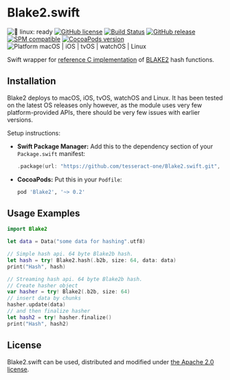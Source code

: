 # Blake2.swift

![🐧 linux: ready](https://img.shields.io/badge/%F0%9F%90%A7%20linux-ready-red.svg)
[![GitHub license](https://img.shields.io/badge/license-Apache%202.0-lightgrey.svg)](LICENSE)
[![Build Status](https://github.com/tesseract-one/Blake2.swift/workflows/Build%20&%20Tests/badge.svg?branch=main)](https://github.com/tesseract-one/Blake2.swift/actions/workflows/build.yml?query=branch%3Amain)
[![GitHub release](https://img.shields.io/github/release/tesseract-one/Blake2.swift.svg)](https://github.com/tesseract-one/Blake2.swift/releases)
[![SPM compatible](https://img.shields.io/badge/SwiftPM-Compatible-brightgreen.svg)](https://swift.org/package-manager/)
[![CocoaPods version](https://img.shields.io/cocoapods/v/Blake2.svg)](https://cocoapods.org/pods/Blake2)
![Platform macOS | iOS | tvOS | watchOS | Linux](https://img.shields.io/badge/platform-Linux%20%7C%20macOS%20%7C%20iOS%20%7C%20tvOS%20%7C%20watchOS-orange.svg)

Swift wrapper for [reference C implementation](https://github.com/BLAKE2/BLAKE2) of [BLAKE2](https://en.wikipedia.org/wiki/BLAKE_(hash_function)#BLAKE2) hash functions.

## Installation

Blake2 deploys to macOS, iOS, tvOS, watchOS and Linux. It has been tested on the latest OS releases only however, as the module uses very few platform-provided APIs, there should be very few issues with earlier versions.

Setup instructions:

- **Swift Package Manager:**
  Add this to the dependency section of your `Package.swift` manifest:

    ```Swift
    .package(url: "https://github.com/tesseract-one/Blake2.swift.git", from: "0.2.0")
    ```

- **CocoaPods:** Put this in your `Podfile`:

    ```Ruby
    pod 'Blake2', '~> 0.2'
    ```

## Usage Examples

```Swift
import Blake2

let data = Data("some data for hashing".utf8)

// Simple hash api. 64 byte Blake2b hash.
let hash = try! Blake2.hash(.b2b, size: 64, data: data)
print("Hash", hash)

// Streaming hash api. 64 byte Blake2b hash.
// Create hasher object
var hasher = try! Blake2(.b2b, size: 64)
// insert data by chunks
hasher.update(data)
// and then finalize hasher
let hash2 = try! hasher.finalize()
print("Hash", hash2)
```

## License

Blake2.swift can be used, distributed and modified under [the Apache 2.0 license](LICENSE).
